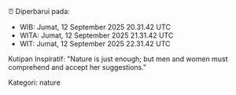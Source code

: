 ⏰ Diperbarui pada:
- WIB: Jumat, 12 September 2025 20.31.42 UTC
- WITA: Jumat, 12 September 2025 21.31.42 UTC
- WIT: Jumat, 12 September 2025 22.31.42 UTC

Kutipan Inspiratif:
"Nature is just enough; but men and women must comprehend and accept her suggestions."


Kategori: nature

